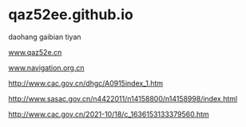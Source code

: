 # qaz52ee.github.io
daohang gaibian tiyan

www.qaz52e.cn

www.navigation.org.cn

http://www.cac.gov.cn/dhgc/A0915index_1.htm

http://www.sasac.gov.cn/n4422011/n14158800/n14158998/index.html

http://www.cac.gov.cn/2021-10/18/c_1636153133379560.htm
